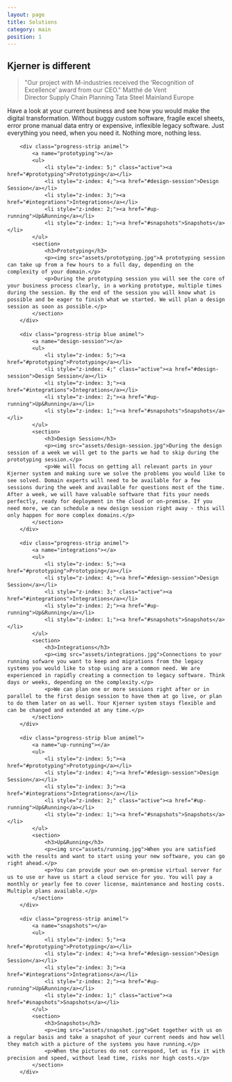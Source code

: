 ```yaml
---
layout: page
title: Solutions
category: main
position: 1
---
```


## Kjerner is different

> "Our project with M-industries received the ‘Recognition of Excellence’ award from our CEO." <span>Matthé de Vent<br>Director Supply Chain Planning Tata Steel Mainland Europe</span>

Have a look at your current business and see how you would make the digital transformation.
Without buggy custom software, fragile excel sheets, error prone manual data entry or expensive, inflexible legacy software. Just everything you need, when you need it. Nothing more, nothing less.

		<div class="progress-strip animel">
			<a name="prototyping"></a>
			<ul>
				<li style="z-index: 5;" class="active"><a href="#prototyping">Prototyping</a></li>
				<li style="z-index: 4;"><a href="#design-session">Design Session</a></li>
				<li style="z-index: 3;"><a href="#integrations">Integrations</a></li>
				<li style="z-index: 2;"><a href="#up-running">Up&Running</a></li>
				<li style="z-index: 1;"><a href="#snapshots">Snapshots</a></li>
			</ul>
			<section>
				<h3>Prototyping</h3>
				<p><img src="assets/prototyping.jpg">A prototyping session can take up from a few hours to a full day, depending on the complexity of your domain.</p>
				<p>During the prototyping session you will see the core of your business process clearly, in a working prototype, multiple times during the session. By the end of the session you will know what is possible and be eager to finish what we started. We will plan a design session as soon as possible.</p>
			</section>
		</div>

		<div class="progress-strip blue animel">
			<a name="design-session"></a>
			<ul>
				<li style="z-index: 5;"><a href="#prototyping">Prototyping</a></li>
				<li style="z-index: 4;" class="active"><a href="#design-session">Design Session</a></li>
				<li style="z-index: 3;"><a href="#integrations">Integrations</a></li>
				<li style="z-index: 2;"><a href="#up-running">Up&Running</a></li>
				<li style="z-index: 1;"><a href="#snapshots">Snapshots</a></li>
			</ul>
			<section>
				<h3>Design Session</h3>
				<p><img src="assets/design-session.jpg">During the design session of a week we will get to the parts we had to skip during the prototyping session.</p>
				<p>We will focus on getting all relevant parts in your Kjerner system and making sure we solve the problems you would like to see solved. Domain experts will need to be available for a few sessions during the week and available for questions most of the time. After a week, we will have valuable software that fits your needs perfectly, ready for deployment in the cloud or on-premise. If you need more, we can schedule a new design session right away - this will only happen for more complex domains.</p>
			</section>
		</div>

		<div class="progress-strip animel">
			<a name="integrations"></a>
			<ul>
				<li style="z-index: 5;"><a href="#prototyping">Prototyping</a></li>
				<li style="z-index: 4;"><a href="#design-session">Design Session</a></li>
				<li style="z-index: 3;" class="active"><a href="#integrations">Integrations</a></li>
				<li style="z-index: 2;"><a href="#up-running">Up&Running</a></li>
				<li style="z-index: 1;"><a href="#snapshots">Snapshots</a></li>
			</ul>
			<section>
				<h3>Integrations</h3>
				<p><img src="assets/integrations.jpg">Connections to your running sofware you want to keep and migrations from the legacy systems you would like to stop using are a common need. We are experienced in rapidly creating a connection to legacy software. Think days or weeks, depending on the complexity.</p>
				<p>We can plan one or more sessions right after or in parallel to the first design session to have them at go live, or plan to do them later on as well. Your Kjerner system stays flexible and can be changed and extended at any time.</p>
			</section>
		</div>

		<div class="progress-strip blue animel">
			<a name="up-running"></a>
			<ul>
				<li style="z-index: 5;"><a href="#prototyping">Prototyping</a></li>
				<li style="z-index: 4;"><a href="#design-session">Design Session</a></li>
				<li style="z-index: 3;"><a href="#integrations">Integrations</a></li>
				<li style="z-index: 2;" class="active"><a href="#up-running">Up&Running</a></li>
				<li style="z-index: 1;"><a href="#snapshots">Snapshots</a></li>
			</ul>
			<section>
				<h3>Up&Running</h3>
				<p><img src="assets/running.jpg">When you are satisfied with the results and want to start using your new software, you can go right ahead.</p>
				<p>You can provide your own on-premise virtual server for us to use or have us start a cloud service for you. You will pay a monthly or yearly fee to cover license, maintenance and hosting costs. Multiple plans available.</p>
			</section>
		</div>

		<div class="progress-strip animel">
			<a name="snapshots"></a>
			<ul>
				<li style="z-index: 5;"><a href="#prototyping">Prototyping</a></li>
				<li style="z-index: 4;"><a href="#design-session">Design Session</a></li>
				<li style="z-index: 3;"><a href="#integrations">Integrations</a></li>
				<li style="z-index: 2;"><a href="#up-running">Up&Running</a></li>
				<li style="z-index: 1;" class="active"><a href="#snapshots">Snapshots</a></li>
			</ul>
			<section>
				<h3>Snapshots</h3>
				<p><img src="assets/snapshot.jpg">Get together with us on a regular basis and take a snapshot of your current needs and how well they match with a picture of the systems you have running.</p>
				<p>When the pictures do not correspond, let us fix it with precision and speed, without lead time, risks nor high costs.</p>
			</section>
		</div>